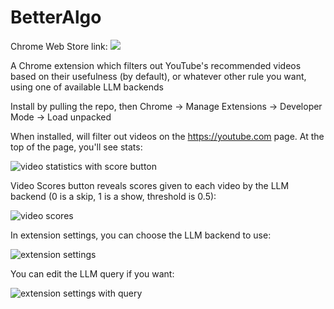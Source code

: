 
# BetterAlgo

Chrome Web Store link: <a href="https://chromewebstore.google.com/detail/betteralgo/bjhniadfmfipfgmojoionbljnplfnjoc?authuser=0&hl=en" target="_blank" rel="noopener noreferrer">
    <img src="https://img.shields.io/chrome-web-store/users/bjhniadfmfipfgmojoionbljnplfnjoc" />
</a>

A Chrome extension which filters out YouTube's recommended videos based on their usefulness (by default), or whatever other rule you want, using one of available LLM backends

Install by pulling the repo, then Chrome -> Manage Extensions -> Developer Mode -> Load unpacked

When installed, will filter out videos on the https://youtube.com page. At the top of the page, you'll see stats:

![video statistics with score button](README/preview.png)

Video Scores button reveals scores given to each video by the LLM backend (0 is a skip, 1 is a show, threshold is 0.5):

![video scores](README/preview-scores.png)

In extension settings, you can choose the LLM backend to use:

![extension settings](README/settings.png)

You can edit the LLM query if you want:

![extension settings with query](README/settings-full.png)
